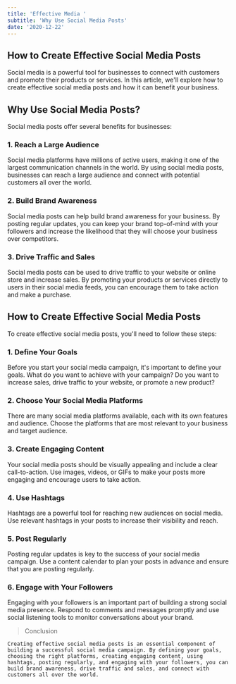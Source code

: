 ```yaml
---
title: 'Effective Media '
subtitle: 'Why Use Social Media Posts'
date: '2020-12-22'
---
```


## How to Create Effective Social Media Posts

Social media is a powerful tool for businesses to connect with customers and promote their products or services. In this article, we'll explore how to create effective social media posts and how it can benefit your business.

## Why Use Social Media Posts?

Social media posts offer several benefits for businesses:

### 1. Reach a Large Audience

Social media platforms have millions of active users, making it one of the largest communication channels in the world. By using social media posts, businesses can reach a large audience and connect with potential customers all over the world.

### 2. Build Brand Awareness

Social media posts can help build brand awareness for your business. By posting regular updates, you can keep your brand top-of-mind with your followers and increase the likelihood that they will choose your business over competitors.

### 3. Drive Traffic and Sales

Social media posts can be used to drive traffic to your website or online store and increase sales. By promoting your products or services directly to users in their social media feeds, you can encourage them to take action and make a purchase.

## How to Create Effective Social Media Posts

To create effective social media posts, you'll need to follow these steps:

### 1. Define Your Goals

Before you start your social media campaign, it's important to define your goals. What do you want to achieve with your campaign? Do you want to increase sales, drive traffic to your website, or promote a new product?

### 2. Choose Your Social Media Platforms

There are many social media platforms available, each with its own features and audience. Choose the platforms that are most relevant to your business and target audience.

### 3. Create Engaging Content

Your social media posts should be visually appealing and include a clear call-to-action. Use images, videos, or GIFs to make your posts more engaging and encourage users to take action.

### 4. Use Hashtags

Hashtags are a powerful tool for reaching new audiences on social media. Use relevant hashtags in your posts to increase their visibility and reach.

### 5. Post Regularly

Posting regular updates is key to the success of your social media campaign. Use a content calendar to plan your posts in advance and ensure that you are posting regularly.

### 6. Engage with Your Followers

Engaging with your followers is an important part of building a strong social media presence. Respond to comments and messages promptly and use social listening tools to monitor conversations about your brand.

> Conclusion

    Creating effective social media posts is an essential component of building a successful social media campaign. By defining your goals, choosing the right platforms, creating engaging content, using hashtags, posting regularly, and engaging with your followers, you can build brand awareness, drive traffic and sales, and connect with customers all over the world.
